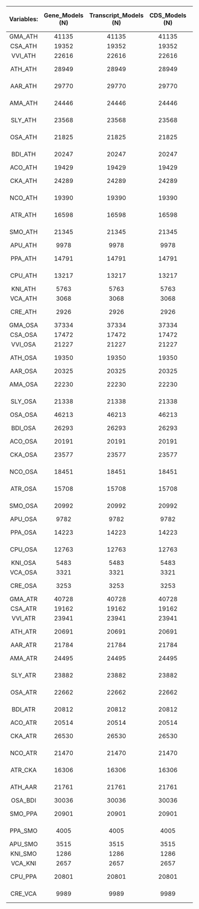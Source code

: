 | Variables: | Gene_Models (N) | Transcript_Models (N) | CDS_Models (N) | Exons (N) | Single_Exon Gene_Models (N) | Total_Gene Space (Mb) | Mean_Gene Model_Length (bp) | Mean_CDS Model_Length (bp) | Mean_Exon Length (bp) | Mean_Intron Length (bp) | Annotation_BUSCO_viridiplantae_odb10 |   C  |   S  |   D  |  F  |   M  |  n  | Annotation_BUSCO_embryophyta_odb10 |   C  |   S  |   D  |  F  |   M  |    n   | PSAURON SCORE | DETENGA_FPV | PteMte | DETENGA_FP% | PteMte | OMArk Consistency Results |  Cons |   P   |   F   |  Inco |   P  |   F   |  Cont |  Unkn | OMArk Completeness Results | clade-HOGs |   S   |   D   |   U   |   E   |  S+D  |   M   |   OMArk Species Composition  |    OMArk Species Composition   | Proteins WithTREMBLHits (%) | Proteins WithSWISSPROTHits (%) |
|:----------:|:---------------:|:---------------------:|:--------------:|:---------:|:---------------------------:|:---------------------:|:---------------------------:|:--------------------------:|:---------------------:|:-----------------------:|:------------------------------------:|:----:|:----:|:----:|:---:|:----:|:---:|:----------------------------------:|:----:|:----:|:----:|:---:|:----:|:------:|:-------------:|:-----------:|:------:|:-----------:|:------:|:-------------------------:|:-----:|:-----:|:-----:|:-----:|:----:|:-----:|:-----:|:-----:|:--------------------------:|:----------:|:-----:|:-----:|:-----:|:-----:|:-----:|:-----:|:----------------------------:|:------------------------------:|:---------------------------:|:------------------------------:|
|   GMA_ATH  |      41135      |         41135         |      41135     |   231630  |             8074            |         151,79        |             3690            |            1275            |          226          |           521           |                Result:               | 96,5 | 39,1 | 57,4 | 0,2 |  3,3 | 425 |               Result:              | 96,1 | 41,3 | 54,8 | 0,4 |  3,5 | 1614,0 |      96,1     |   Result:   |   274  |   Result:   |  0,67  |          Result:          | 97,51 |  2,53 |  1,27 |  0,55 | 0,19 |  0,19 |  0,00 |  1,94 |           Result:          |    14554   | 22,19 | 71,40 |  4,46 | 66,94 | 93,59 |  6,40 |          Glycine max         |             98,06%             |            97,47            |              76,43             |
|   CSA_ATH  |      19352      |         19352         |      19352     |   107743  |             4149            |         69,66         |             3599            |            1270            |          228          |           510           |                Result:               | 93,6 | 90,6 |  3,1 | 0,5 |  5,9 | 425 |               Result:              | 93,4 | 90,6 |  2,8 | 0,9 |  5,6 | 1614,0 |      95,4     |   Result:   |   120  |   Result:   |  0,62  |          Result:          | 95,41 |  3,99 |  0,72 |  1,28 | 0,52 |  0,34 |  0,00 |  3,31 |           Result:          |    12213   | 75,62 | 15,17 |  2,68 | 12,49 | 90,79 |  9,20 |        Cucumis sativus       |             96,69%             |            96,47            |              75,70             |
|   VVI_ATH  |      22616      |         22616         |      22616     |   120366  |             5249            |         120,98        |             5349            |            1276            |          240          |           942           |                Result:               | 95,8 | 93,9 |  1,9 | 0,5 |  3,8 | 425 |               Result:              | 93,9 | 91,9 |  2,0 | 0,6 |  5,5 | 1614,0 |      95,2     |   Result:   |   177  |   Result:   |  0,78  |          Result:          | 94,95 |  6,66 |  2,33 |  1,58 | 0,39 |  0,43 |  0,00 |  3,47 |           Result:          |    10386   | 84,54 |  9,70 |  3,92 |  5,78 | 94,24 |  5,77 |        Vitis vinifera        |             96,53%             |            96,01            |              76,26             |
|   ATH_ATH  |      28949      |         28949         |      28949     |   145106  |             7004            |         53,86         |             1861            |            1191            |          238          |           167           |                Result:               | 99,5 | 98,6 |  0,9 | 0,0 |  0,5 | 425 |               Result:              | 99,5 | 98,3 |  1,2 | 0,1 |  0,4 | 1614,0 |      93,8     |   Result:   |   249  |   Result:   |  0,86  |          Result:          | 92,11 |  3,21 |  0,99 |  0,74 | 0,42 |  0,17 |  0,00 |  7,15 |           Result:          |    17996   | 91,95 |  7,49 |  1,59 |  5,90 | 99,44 |  0,56 |     Arabidopsis thaliana     |             92,85%             |            97,93            |              70,62             |
|   AAR_ATH  |      29770      |         29770         |      29770     |   150412  |             6951            |         59,00         |             1982            |            1211            |          240          |           190           |                Result:               | 99,3 | 97,6 |  1,6 | 0,2 |  0,5 | 425 |               Result:              | 98,9 | 97,0 |  2,0 | 0,2 |  0,9 | 1614,0 |      94,8     |   Result:   |   301  |   Result:   |  1,01  |          Result:          | 94,56 |  3,84 |  1,12 |  0,84 | 0,35 |  0,20 |  0,00 |  4,59 |           Result:          |    17996   | 90,56 |  8,50 |  3,54 |  4,96 | 99,06 |  0,94 |      Arabidopsis lyrata      |             95,41%             |            96,90            |              72,49             |
|   AMA_ATH  |      24446      |         24446         |      24446     |   132642  |             5355            |         83,04         |             3397            |            1239            |          228          |           487           |                Result:               | 93,4 | 90,6 |  2,8 | 1,2 |  5,4 | 425 |               Result:              | 93,2 | 90,0 |  3,2 | 0,4 |  6,4 | 1614,0 |      95,7     |   Result:   |   258  |   Result:   |  1,06  |          Result:          | 91,25 |  9,08 |  1,04 |  5,49 | 2,09 |  0,58 |  0,00 |  3,27 |           Result:          |    11199   | 74,88 | 16,09 | 15,71 |  0,38 | 90,97 |  9,03 |      Erythranthe guttata     |             96,73%             |            94,94            |              75,52             |
|   SLY_ATH  |      23568      |         23568         |      23568     |   126899  |             5274            |         91,62         |             3887            |            1242            |          231          |           603           |                Result:               | 94,6 | 93,9 |  0,7 | 0,2 |  5,2 | 425 |               Result:              | 93,8 | 92,5 |  1,3 | 0,6 |  5,6 | 1614,0 |      95,4     |   Result:   |   202  |   Result:   |  0,86  |          Result:          | 96,13 |  2,73 |  2,79 |  0,99 | 0,49 |  0,23 |  0,00 |  2,87 |           Result:          |    15498   | 84,89 |  6,17 |  1,74 |  4,43 | 91,06 |  8,94 |     Solanum lycopersicum     |             97,13%             |            96,38            |              75,86             |
|   OSA_ATH  |      21825      |         21825         |      21825     |   119737  |             4764            |         68,76         |             3150            |            1287            |          235          |           415           |                Result:               | 90,1 | 88,5 |  1,6 | 0,7 |  9,2 | 425 |               Result:              | 90,8 | 88,2 |  2,6 | 0,7 |  8,5 | 1614,0 |      95,5     |   Result:   |   208  |   Result:   |  0,95  |          Result:          | 96,51 |  2,07 |  2,03 |  1,22 | 0,35 |  0,48 |  0,00 |  2,27 |           Result:          |    15087   | 79,01 |  4,73 |  3,68 |  1,05 | 83,74 | 16,27 | Oryza sativa subsp, japonica |             97,73%             |            96,55            |              77,63             |
|   BDI_ATH  |      20247      |         20247         |      20247     |   112959  |             4309            |         63,41         |             3132            |            1293            |          232          |           402           |                Result:               | 89,2 | 87,5 |  1,6 | 0,9 |  9,9 | 425 |               Result:              | 90,1 | 88,3 |  1,9 | 0,8 |  9,0 | 1614,0 |      95,9     |   Result:   |   188  |   Result:   |  0,93  |          Result:          | 95,96 |  3,09 |  1,10 |  1,56 | 0,52 |  0,65 |  0,00 |  2,48 |           Result:          |    14706   | 76,75 |  4,37 |  0,88 |  3,49 | 81,12 | 18,88 |    Brachypodium distachyon   |             97,52%             |            96,44            |              77,17             |
|   ACO_ATH  |      19429      |         19429         |      19429     |   109861  |             3833            |         80,71         |             4154            |            1265            |          224          |           621           |                Result:               | 86,6 | 80,7 |  5,9 | 1,4 | 12,0 | 425 |               Result:              | 88,1 | 83,6 |  4,5 | 1,5 | 10,4 | 1614,0 |      94,6     |   Result:   |   150  |   Result:   |  0,77  |          Result:          | 87,14 |  9,07 |  1,04 |  9,54 | 2,41 |  1,64 |  0,00 |  3,32 |           Result:          |    11234   | 74,75 |  8,35 |  8,14 |  0,20 | 83,10 | 16,90 |          commelinids         |             96,68%             |            95,63            |              75,94             |
|   CKA_ATH  |      24289      |         24289         |      24289     |   130896  |             5287            |         178,53        |             7350            |            1275            |          237          |           1384          |                Result:               | 90,1 | 84,7 |  5,4 | 1,6 |  8,2 | 425 |               Result:              | 88,1 | 82,3 |  5,8 | 2,2 |  9,7 | 1614,0 |       95      |   Result:   |   266  |   Result:   |  1,10  |          Result:          | 96,08 |  6,39 |  2,01 |  0,58 | 0,20 |  0,30 |  0,00 |  3,33 |           Result:          |    8893    | 62,79 | 31,05 |  9,22 | 21,83 | 93,84 |  6,16 |       Persea americana       |             96,67%             |            94,71            |              76,23             |
|   NCO_ATH  |      19390      |         19390         |      19390     |   103659  |             4636            |         98,32         |             5071            |            1253            |          234          |           878           |                Result:               | 88,7 | 86,8 |  1,9 | 1,4 |  9,9 | 425 |               Result:              | 88,2 | 85,4 |  2,9 | 1,3 | 10,5 | 1614,0 |      94,3     |   Result:   |   162  |   Result:   |  0,84  |          Result:          | 94,17 |  8,17 |  1,49 |  0,80 | 0,36 |  0,30 |  0,68 |  4,35 |           Result:          |    8492    | 72,80 | 17,96 |  3,25 | 14,71 | 90,76 |  9,24 |       Nymphaea colorata      | 94,54%; c__Gammaproteobacteria |            94,06            |              75,95             |
|   ATR_ATH  |      16598      |         16598         |      16598     |   91708   |             3685            |         138,33        |             8334            |            1245            |          225          |           1566          |                Result:               | 90,6 | 88,2 |  2,4 | 1,6 |  7,8 | 425 |               Result:              | 86,2 | 84,0 |  2,2 | 1,7 | 12,1 | 1614,0 |      93,6     |   Result:   |   129  |   Result:   |  0,78  |          Result:          | 93,26 | 11,49 |  1,36 |  1,38 | 0,57 |  0,58 |  0,00 |  5,36 |           Result:          |    8492    | 79,76 |  8,87 |  4,36 |  4,51 | 88,63 | 11,38 |     Amborella trichopoda     |             94,64%             |            92,55            |              74,32             |
|   SMO_ATH  |      21345      |         21345         |      21345     |   137844  |             3381            |         42,56         |             1994            |            1330            |          206          |           122           |                Result:               | 83,3 |  6,4 | 76,9 | 1,6 | 15,1 | 425 |               Result:              | 72,6 |  7,6 | 65,0 | 2,6 | 24,8 | 1614,0 |      96,8     |   Result:   |   68   |   Result:   |  0,32  |          Result:          | 95,38 | 14,84 |  1,27 |  2,08 | 0,59 |  0,79 |  0,00 |  2,53 |           Result:          |    6397    | 20,81 | 54,26 | 18,95 | 35,31 | 75,07 | 24,93 |  Selaginella moellendorffii  |             97,47%             |            95,78            |              79,70             |
|   APU_ATH  |       9978      |          9978         |      9978      |   57894   |             2170            |         22,71         |             2276            |            1358            |          234          |           191           |                Result:               | 83,1 | 78,8 |  4,2 | 1,4 | 15,5 | 425 |               Result:              | 70,8 | 67,6 |  3,2 | 2,5 | 26,7 | 1614,0 |       96      |   Result:   |   52   |   Result:   |  0,52  |          Result:          | 90,44 | 20,55 |  1,41 |  5,05 | 0,90 |  1,16 |  0,00 |  4,51 |           Result:          |    6052    | 74,16 |  6,91 |  6,54 |  0,36 | 81,07 | 18,94 |          Embryophyta         |             95,49%             |            92,27            |              78,82             |
|   PPA_ATH  |      14791      |         14791         |      14791     |   97258   |             1987            |         42,52         |             2875            |            1332            |          203          |           277           |                Result:               | 86,4 | 75,3 | 11,1 | 0,7 | 12,9 | 425 |               Result:              | 74,7 | 62,8 | 11,8 | 1,4 | 23,9 | 1614,0 |      96,3     |   Result:   |   63   |   Result:   |  0,43  |          Result:          | 95,14 | 10,37 |  1,25 |  1,23 | 0,45 |  0,42 |  0,00 |  3,63 |           Result:          |    6052    | 46,81 | 35,39 |  4,06 | 31,33 | 82,20 | 17,80 |     Physcomitrium patens     |             96,37%             |            96,38            |              80,29             |
|   CPU_ATH  |      13217      |         13217         |      13217     |   85268   |             1947            |         37,77         |             2858            |            1299            |          201          |           286           |                Result:               | 86,8 | 74,6 | 12,2 | 0,5 | 12,7 | 425 |               Result:              | 73,7 | 64,4 |  9,4 | 2,1 | 24,2 | 1614,0 |      95,7     |   Result:   |   71   |   Result:   |  0,54  |          Result:          | 92,56 | 15,91 |  1,54 |  3,01 | 0,78 |  0,91 |  0,00 |  4,43 |           Result:          |    6052    | 64,51 | 18,65 | 13,80 |  4,86 | 83,16 | 16,84 |     Physcomitrium patens     |             95,57%             |            94,73            |              77,85             |
|   KNI_ATH  |       5763      |          5763         |      5763      |   43716   |             467             |         26,02         |             4515            |            1257            |          166          |           495           |                Result:               | 76,0 | 74,4 |  1,6 | 2,4 | 21,6 | 425 |               Result:              | 47,3 | 46,5 |  0,8 | 3,5 | 49,1 | 1614,0 |       96      |   Result:   |   13   |   Result:   |  0,23  |          Result:          | 93,65 |  8,31 |  3,96 |  2,03 | 0,50 |  0,75 |  0,00 |  4,32 |           Result:          |    4890    | 66,87 |  2,07 |  0,37 |  1,70 | 68,94 | 31,06 |         Klebsormidium        |             95,68%             |            94,01            |              77,88             |
|   VCA_ATH  |       3068      |          3068         |      3068      |   17995   |             627             |          9,98         |             3252            |             957            |          163          |           472           |                Result:               | 28,5 | 27,8 |  0,7 | 5,6 | 65,9 | 425 |               Result:              | 10,0 |  9,8 |  0,2 | 1,2 | 88,8 | 1614,0 |       87      |   Result:   |   26   |   Result:   |  0,85  |          Result:          | 75,46 |  8,51 |  3,16 | 15,32 | 4,95 |  7,53 |  0,00 |  9,22 |           Result:          |    1801    | 59,30 |  2,33 |  0,44 |  1,89 | 61,63 | 38,37 |        Volvox carteri        |             90,78%             |            75,88            |              66,88             |
|   CRE_ATH  |       2926      |          2926         |      2926      |   18265   |             531             |          9,13         |             3119            |            1014            |          162          |           402           |                Result:               | 26,4 | 25,6 |  0,7 | 4,0 | 69,6 | 425 |               Result:              |  9,6 |  9,3 |  0,3 | 1,2 | 89,2 | 1614,0 |      87,3     |   Result:   |    1   |   Result:   |  0,03  |          Result:          | 76,21 |  6,73 |  3,28 | 10,22 | 3,38 |  4,61 |  6,19 |  7,38 |           Result:          |    1801    | 59,63 |  2,05 |  0,28 |  1,78 | 61,68 | 38,31 |   Chlamydomonas reinhardtii  |    84,14%; p__Cyanobacteria    |            76,49            |              67,53             |
|   GMA_OSA  |      37334      |         37334         |      37334     |   208547  |             6684            |         137,10        |             3672            |            1274            |          228          |           523           |                Result:               | 82,8 | 35,1 | 47,8 | 4,5 | 12,7 | 425 |               Result:              | 82,2 | 36,8 | 45,4 | 4,5 | 13,3 | 1614,0 |      97,1     |   Result:   |   272  |   Result:   |  0,73  |          Result:          | 98,74 |  2,95 |  2,54 |  0,58 | 0,24 |  0,19 |  0,00 |  0,68 |           Result:          |    14554   | 23,07 | 64,57 |  3,94 | 60,63 | 87,64 | 12,37 |          Glycine max         |             99,32%             |            98,56            |              80,09             |
|   CSA_OSA  |      17472      |         17472         |      17472     |   97034   |             3341            |         63,04         |             3608            |            1269            |          228          |           514           |                Result:               | 79,3 | 75,8 |  3,5 | 5,6 | 15,1 | 425 |               Result:              | 78,1 | 75,7 |  2,4 | 5,1 | 16,7 | 1614,0 |      96,9     |   Result:   |   141  |   Result:   |  0,81  |          Result:          | 97,79 |  3,83 |  1,87 |  1,28 | 0,54 |  0,28 |  0,00 |  0,93 |           Result:          |    12213   | 70,88 | 14,11 |  2,57 | 11,54 | 84,99 | 15,02 |        Cucumis sativus       |             99,07%             |            98,15            |              79,37             |
|   VVI_OSA  |      21227      |         21227         |      21227     |   110374  |             4686            |         110,33        |             5198            |            1281            |          246          |           933           |                Result:               | 78,8 | 76,2 |  2,6 | 5,6 | 15,5 | 425 |               Result:              | 79,2 | 77,1 |  2,2 | 5,5 | 15,2 | 1614,0 |      96,7     |   Result:   |   206  |   Result:   |  0,97  |          Result:          | 97,00 |  6,48 |  3,61 |  1,65 | 0,51 |  0,48 |  0,00 |  1,35 |           Result:          |    10386   | 78,75 |  9,20 |  3,58 |  5,61 | 87,95 | 12,05 |        Vitis vinifera        |             98,65%             |            97,75            |              78,99             |
|   ATH_OSA  |      19350      |         19350         |      19350     |   109536  |             3484            |         42,48         |             2195            |            1275            |          225          |           197           |                Result:               | 78,8 | 76,9 |  1,9 | 6,1 | 15,1 | 425 |               Result:              | 79,6 | 78,3 |  1,2 | 5,1 | 15,3 | 1614,0 |      97,8     |   Result:   |   112  |   Result:   |  0,58  |          Result:          | 98,94 |  1,65 |  2,18 |  0,68 | 0,21 |  0,18 |  0,00 |  0,39 |           Result:          |    17996   | 78,68 |  4,83 |  0,87 |  3,97 | 83,51 | 16,49 |     Arabidopsis thaliana     |             99,61%             |            98,97            |              82,99             |
|   AAR_OSA  |      20325      |         20325         |      20325     |   115135  |             3612            |         46,26         |             2276            |            1278            |          226          |           214           |                Result:               | 80,2 | 77,6 |  2,6 | 6,1 | 13,6 | 425 |               Result:              | 80,1 | 77,9 |  2,2 | 4,7 | 15,2 | 1614,0 |      97,6     |   Result:   |   153  |   Result:   |  0,75  |          Result:          | 98,55 |  2,20 |  2,38 |  0,95 | 0,33 |  0,27 |  0,00 |  0,5  |           Result:          |    17996   | 77,66 |  5,85 |  2,41 |  3,44 | 83,51 | 16,49 |          Arabidopsis         |             99,50%             |            98,74            |              82,80             |
|   AMA_OSA  |      22230      |         22230         |      22230     |   120596  |             4296            |         75,91         |             3415            |            1249            |          230          |           489           |                Result:               | 81,9 | 78,8 |  3,1 | 4,9 | 13,2 | 425 |               Result:              | 79,2 | 76,5 |  2,7 | 5,0 | 15,8 | 1614,0 |       97      |   Result:   |   250  |   Result:   |  1,12  |          Result:          | 93,54 |  8,88 |  2,02 |  5,09 | 1,69 |  0,62 |  0,00 |  1,38 |           Result:          |    11199   | 71,52 | 14,97 | 14,60 |  0,38 | 86,49 | 13,51 |      Erythranthe guttata     |             98,62%             |            96,68            |              79,25             |
|   SLY_OSA  |      21338      |         21338         |      21338     |   115128  |             4245            |         83,54         |             3915            |            1253            |          232          |           606           |                Result:               | 81,6 | 79,8 |  1,9 | 4,7 | 13,6 | 425 |               Result:              | 80,1 | 78,8 |  1,3 | 5,0 | 14,9 | 1614,0 |      96,8     |   Result:   |   201  |   Result:   |  0,94  |          Result:          | 97,96 |  2,79 |  3,93 |  1,07 | 0,47 |  0,39 |  0,00 |  0,97 |           Result:          |    15498   | 79,66 |  5,62 |  1,65 |  3,97 | 85,28 | 14,72 |     Solanum lycopersicum     |             99,03%             |            97,90            |              79,86             |
|   OSA_OSA  |      46213      |         46213         |      46213     |   181303  |            12866            |         104,78        |             2267            |            1018            |          259          |           427           |                Result:               | 89,6 | 86,6 |  3,1 | 4,9 |  5,4 | 425 |               Result:              | 88,5 | 85,7 |  2,7 | 5,1 |  6,4 | 1614,0 |      78,5     |   Result:   |   525  |   Result:   |  1,14  |          Result:          | 74,70 |  7,13 |  2,78 |  8,36 | 1,92 |  5,07 |  0,00 | 16,94 |           Result:          |    15087   | 87,95 | 10,30 |  8,17 |  2,13 | 98,25 |  1,75 |             Oryza            |             83,06%             |            94,01            |              43,04             |
|   BDI_OSA  |      26293      |         26293         |      26293     |   129569  |             6168            |         75,51         |             2872            |            1263            |          256          |           410           |                Result:               | 88,2 | 86,4 |  1,9 | 4,9 |  6,8 | 425 |               Result:              | 86,5 | 84,5 |  2,0 | 4,4 |  9,1 | 1614,0 |      94,3     |   Result:   |   401  |   Result:   |  1,53  |          Result:          | 94,04 |  4,82 |  1,94 |  3,25 | 1,12 |  1,46 |  0,00 |  2,7  |           Result:          |    14706   | 84,41 |  6,82 |  2,08 |  4,74 | 91,23 |  8,77 |    Brachypodium distachyon   |             97,30%             |            96,22            |              65,04             |
|   ACO_OSA  |      20191      |         20191         |      20191     |   108163  |             4072            |         81,31         |             4027            |            1253            |          234          |           637           |                Result:               | 81,9 | 76,7 |  5,2 | 5,9 | 12,2 | 425 |               Result:              | 79,2 | 75,0 |  4,2 | 5,7 | 15,1 | 1614,0 |      94,9     |   Result:   |   180  |   Result:   |  0,89  |          Result:          | 87,43 | 10,09 |  2,21 | 10,50 | 2,56 |  2,46 |  0,00 |  2,07 |           Result:          |    11234   | 75,30 |  8,63 |  8,44 |  0,20 | 83,93 | 16,07 |          commelinids         |             97,93%             |            96,14            |              74,09             |
|   CKA_OSA  |      23577      |         23577         |      23577     |   123544  |             4799            |         166,50        |             7062            |            1285            |          245          |           1362          |                Result:               | 76,7 | 70,8 |  5,9 | 6,6 | 16,7 | 425 |               Result:              | 75,6 | 70,0 |  5,6 | 6,2 | 18,2 | 1614,0 |      96,2     |   Result:   |   290  |   Result:   |  1,23  |          Result:          | 97,52 |  6,46 |  3,36 |  0,96 | 0,39 |  0,48 |  0,00 |  1,52 |           Result:          |    8893    | 60,96 | 30,25 |  9,15 | 21,10 | 91,21 |  8,79 |       Persea americana       |             98,48%             |            96,30            |              77,92             |
|   NCO_OSA  |      18451      |         18451         |      18451     |   97421   |             4041            |         91,90         |             4981            |            1243            |          235          |           873           |                Result:               | 79,5 | 76,9 |  2,6 | 5,2 | 15,3 | 425 |               Result:              | 76,8 | 73,8 |  3,0 | 5,9 | 17,3 | 1614,0 |      95,6     |   Result:   |   168  |   Result:   |  0,91  |          Result:          | 96,26 |  8,48 |  2,61 |  1,23 | 0,43 |  0,66 |  0,79 |  1,72 |           Result:          |    8492    | 70,41 | 18,03 |  3,60 | 14,43 | 88,44 | 11,56 |       Nymphaea colorata      | 97,01%; c__Gammaproteobacteria |            95,88            |              77,78             |
|   ATR_OSA  |      15708      |         15708         |      15708     |   86115   |             3023            |         128,32        |             8169            |            1246            |          227          |           1544          |                Result:               | 78,8 | 76,7 |  2,1 | 4,9 | 16,2 | 425 |               Result:              | 75,5 | 73,4 |  2,1 | 5,1 | 19,4 | 1614,0 |      95,4     |   Result:   |   100  |   Result:   |  0,64  |          Result:          | 96,11 | 11,51 |  2,62 |  1,50 | 0,62 |  0,65 |  0,00 |  2,39 |           Result:          |    8492    | 77,66 |  8,90 |  4,49 |  4,42 | 86,56 | 13,44 |     Amborella trichopoda     |             97,61%             |            95,19            |              76,94             |
|   SMO_OSA  |      20992      |         20992         |      20992     |   129211  |             3316            |         40,85         |             1946            |            1300            |          211          |           125           |                Result:               | 72,0 |  8,7 | 63,3 | 6,6 | 21,4 | 425 |               Result:              | 62,7 |  7,0 | 55,7 | 5,6 | 31,7 | 1614,0 |      97,2     |   Result:   |   69   |   Result:   |  0,33  |          Result:          | 96,06 | 14,66 |  2,48 |  2,26 | 0,69 |  0,88 |  0,00 |  1,68 |           Result:          |    6397    | 21,09 | 51,88 | 18,09 | 33,80 | 72,97 | 27,03 |  Selaginella moellendorffii  |             98,32%             |            96,49            |              80,45             |
|   APU_OSA  |       9782      |          9782         |      9782      |   54389   |             2004            |         22,03         |             2252            |            1325            |          238          |           203           |                Result:               | 71,5 | 67,3 |  4,2 | 5,2 | 23,3 | 425 |               Result:              | 61,7 | 58,1 |  3,7 | 5,3 | 33,0 | 1614,0 |      96,5     |   Result:   |   99   |   Result:   |  1,01  |          Result:          | 91,61 | 21,09 |  2,58 |  5,14 | 1,13 |  1,51 |  0,00 |  3,25 |           Result:          |    6052    | 72,16 |  6,76 |  6,39 |  0,36 | 78,92 | 21,08 |          Embryophyta         |             96,75%             |            92,96            |              79,05             |
|   PPA_OSA  |      14223      |         14223         |      14223     |   90893   |             1760            |         39,96         |             2810            |            1305            |          204          |           279           |                Result:               | 74,6 | 64,0 | 10,6 | 5,4 | 20,0 | 425 |               Result:              | 64,0 | 53,6 | 10,4 | 5,4 | 30,6 | 1614,0 |      97,5     |   Result:   |   98   |   Result:   |  0,69  |          Result:          | 96,70 | 10,34 |  2,29 |  1,36 | 0,53 |  0,40 |  0,00 |  1,94 |           Result:          |    6052    | 45,75 | 34,55 |  4,05 | 30,50 | 80,30 | 19,70 |     Physcomitrium patens     |             98,06%             |            97,79            |              82,20             |
|   CPU_OSA  |      12763      |         12763         |      12763     |   78976   |             1873            |         35,21         |             2759            |            1259            |          204          |           289           |                Result:               | 76,9 | 65,6 | 11,3 | 5,6 | 17,4 | 425 |               Result:              | 63,9 | 55,1 |  8,9 | 5,7 | 30,4 | 1614,0 |      95,8     |   Result:   |   102  |   Result:   |  0,80  |          Result:          | 93,48 | 16,45 |  2,63 |  3,97 | 1,38 |  1,59 |  0,00 |  2,55 |           Result:          |    6052    | 62,21 | 18,29 | 13,58 |  4,71 | 80,50 | 19,50 |     Physcomitrium patens     |             97,45%             |            94,88            |              78,42             |
|   KNI_OSA  |       5483      |          5483         |      5483      |   40296   |             334             |         24,04         |             4384            |            1223            |          166          |           498           |                Result:               | 63,1 | 61,4 |  1,6 | 6,1 | 30,8 | 425 |               Result:              | 39,5 | 38,7 |  0,8 | 4,5 | 56,1 | 1614,0 |      95,9     |   Result:   |   25   |   Result:   |  0,46  |          Result:          | 94,66 |  8,88 |  5,31 |  2,63 | 0,67 |  1,09 |  0,00 |  2,72 |           Result:          |    4890    | 64,44 |  2,15 |  0,47 |  1,68 | 66,59 | 33,42 |         Klebsormidium        |             97,28%             |            95,19            |              78,59             |
|   VCA_OSA  |       3321      |          3321         |      3321      |   17635   |             700             |          9,88         |             2974            |             881            |          166          |           485           |                Result:               | 26,1 | 25,2 |  0,9 | 7,3 | 66,6 | 425 |               Result:              |  9,5 |  9,2 |  0,3 | 1,7 | 88,8 | 1614,0 |      81,6     |   Result:   |   82   |   Result:   |  2,47  |          Result:          | 67,51 |  7,47 |  4,19 | 25,14 | 8,10 | 13,67 |  0,00 |  7,35 |           Result:          |    1801    | 58,91 |  2,28 |  0,44 |  1,83 | 61,19 | 38,81 |        Volvox carteri        |             92,65%             |            68,96            |              61,37             |
|   CRE_OSA  |       3253      |          3253         |      3253      |   17713   |             742             |          8,82         |             2710            |             856            |          157          |           417           |                Result:               | 23,1 | 22,1 |  0,9 | 4,7 | 72,2 | 425 |               Result:              |  8,2 |  7,9 |  0,2 | 1,2 | 90,6 | 1614,0 |      77,3     |   Result:   |   28   |   Result:   |  0,86  |          Result:          | 67,66 |  8,15 |  3,81 | 14,91 | 4,40 |  9,13 | 10,91 |  6,52 |           Result:          |    1801    | 57,69 |  2,39 |  0,56 |  1,83 | 60,08 | 39,92 |   Chlamydomonas reinhardtii  |    80,45%; p__Cyanobacteria    |            67,45            |              59,45             |
|   GMA_ATR  |      40728      |         40728         |      40728     |   227583  |             8731            |         148,68        |             3651            |            1263            |          226          |           520           |                Result:               | 94,8 | 37,6 | 57,2 | 1,2 |  4,0 | 425 |               Result:              | 94,5 | 41,0 | 53,5 | 0,7 |  4,8 | 1614,0 |       96      |   Result:   |   354  |   Result:   |  0,87  |          Result:          | 97,70 |  3,14 |  3,38 |  1,04 | 0,54 |  0,33 |  0,00 |  1,26 |           Result:          |    14554   | 22,74 | 69,18 |  4,64 | 64,55 | 91,92 |  8,07 |          Glycine max         |             98,74%             |            97,55            |              76,03             |
|   CSA_ATR  |      19162      |         19162         |      19162     |   106766  |             4307            |         68,99         |             3600            |            1268            |          228          |           510           |                Result:               | 90,8 | 87,5 |  3,3 | 1,9 |  7,3 | 425 |               Result:              | 91,3 | 88,7 |  2,7 | 1,3 |  7,4 | 1614,0 |      95,1     |   Result:   |   205  |   Result:   |  1,07  |          Result:          | 95,80 |  4,43 |  1,99 |  2,16 | 0,82 |  0,71 |  0,00 |  2,04 |           Result:          |    12213   | 75,03 | 14,66 |  2,64 | 12,02 | 89,69 | 10,31 |        Cucumis sativus       |             97,96%             |            96,70            |              75,51             |
|   VVI_ATR  |      23941      |         23941         |      23941     |   122161  |             6390            |         121,87        |             5090            |            1239            |          243          |           939           |                Result:               | 95,5 | 93,9 |  1,6 | 0,9 |  3,5 | 425 |               Result:              | 93,6 | 91,4 |  2,2 | 1,2 |  5,3 | 1614,0 |      94,6     |   Result:   |   322  |   Result:   |  1,34  |          Result:          | 94,93 |  7,66 |  5,02 |  2,33 | 0,87 |  0,61 |  0,00 |  2,74 |           Result:          |    10386   | 83,29 |  9,74 |  4,09 |  5,65 | 93,03 |  6,97 |        Vitis vinifera        |             97,26%             |            96,26            |              73,79             |
|   ATH_ATR  |      20691      |         20691         |      20691     |   118394  |             4168            |         44,76         |             2163            |            1285            |          225          |           186           |                Result:               | 91,5 | 90,6 |  0,9 | 1,9 |  6,6 | 425 |               Result:              | 91,8 | 90,6 |  1,1 | 0,9 |  7,4 | 1614,0 |      96,8     |   Result:   |   80   |   Result:   |  0,39  |          Result:          | 98,21 |  1,77 |  2,02 |  0,85 | 0,32 |  0,24 |  0,00 |  0,94 |           Result:          |    17996   | 82,39 |  4,93 |  0,79 |  4,13 | 87,32 | 12,68 |     Arabidopsis thaliana     |             99,06%             |            98,31            |              81,68             |
|   AAR_ATR  |      21784      |         21784         |      21784     |   124123  |             4415            |         48,41         |             2222            |            1278            |          224          |           201           |                Result:               | 91,8 | 89,9 |  1,9 | 1,6 |  6,6 | 425 |               Result:              | 92,1 | 90,0 |  2,1 | 0,9 |  7,0 | 1614,0 |      96,6     |   Result:   |   97   |   Result:   |  0,45  |          Result:          | 97,74 |  2,30 |  2,61 |  1,31 | 0,41 |  0,43 |  0,00 |  0,95 |           Result:          |    17996   | 81,42 |  6,05 |  2,54 |  3,51 | 87,47 | 12,53 |          Arabidopsis         |             99,05%             |            98,09            |              81,09             |
|   AMA_ATR  |      24495      |         24495         |      24495     |   132267  |             5674            |         82,50         |             3368            |            1231            |          228          |           486           |                Result:               | 93,6 | 90,4 |  3,3 | 1,2 |  5,2 | 425 |               Result:              | 93,6 | 90,5 |  3,0 | 1,3 |  5,1 | 1614,0 |      95,6     |   Result:   |   328  |   Result:   |  1,34  |          Result:          | 91,17 |  9,39 |  2,11 |  6,42 | 2,71 |  0,89 |  0,00 |  2,41 |           Result:          |    11199   | 74,67 | 15,82 | 15,46 |  0,37 | 90,49 |  9,51 |      Erythranthe guttata     |             97,59%             |            95,25            |              74,91             |
|   SLY_ATR  |      23882      |         23882         |      23882     |   126393  |             5750            |         91,03         |             3812            |            1222            |          231          |           603           |                Result:               | 92,2 | 91,3 |  0,9 | 2,1 |  5,6 | 425 |               Result:              | 92,4 | 91,1 |  1,3 | 1,4 |  6,2 | 1614,0 |      94,5     |   Result:   |   229  |   Result:   |  0,96  |          Result:          | 95,47 |  3,74 |  4,53 |  2,30 | 0,92 |  0,92 |  0,00 |  2,24 |           Result:          |    15498   | 83,69 |  6,03 |  1,80 |  4,23 | 89,72 | 10,29 |     Solanum lycopersicum     |             97,76%             |            95,90            |              75,08             |
|   OSA_ATR  |      22662      |         22662         |      22662     |   122137  |             5431            |         69,96         |             3087            |            1271            |          236          |           414           |                Result:               | 90,6 | 88,5 |  2,1 | 1,2 |  8,2 | 425 |               Result:              | 91,1 | 88,4 |  2,7 | 1,3 |  7,6 | 1614,0 |      94,9     |   Result:   |   182  |   Result:   |  0,80  |          Result:          | 95,82 |  2,25 |  3,77 |  2,51 | 0,98 |  0,86 |  0,00 |  1,68 |           Result:          |    15087   | 79,92 |  4,89 |  3,89 |  0,99 | 84,81 | 15,20 | Oryza sativa subsp, japonica |             98,32%             |            96,64            |              76,51             |
|   BDI_ATR  |      20812      |         20812         |      20812     |   115276  |             4787            |         64,34         |             3091            |            1289            |          233          |           397           |                Result:               | 93,6 | 91,5 |  2,1 | 0,7 |  5,6 | 425 |               Result:              | 91,7 | 90,1 |  1,6 | 1,4 |  6,9 | 1614,0 |      95,9     |   Result:   |   174  |   Result:   |  0,84  |          Result:          | 96,57 |  3,40 |  2,71 |  1,80 | 0,79 |  0,54 |  0,00 |  1,63 |           Result:          |    14706   | 77,70 |  4,70 |  1,07 |  3,63 | 82,40 | 17,60 |    Brachypodium distachyon   |             98,37%             |            97,17            |              76,67             |
|   ACO_ATR  |      20514      |         20514         |      20514     |   112920  |             4501            |         82,84         |             4038            |            1245            |          226          |           620           |                Result:               | 91,1 | 85,6 |  5,4 | 2,6 |  6,4 | 425 |               Result:              | 89,9 | 85,8 |  4,1 | 2,2 |  7,9 | 1614,0 |      93,8     |   Result:   |   196  |   Result:   |  0,96  |          Result:          | 86,87 |  9,18 |  2,47 | 10,38 | 2,92 |  1,97 |  0,00 |  2,75 |           Result:          |    11234   | 76,08 |  8,47 |  8,26 |  0,20 | 84,55 | 15,45 |          commelinids         |             97,25%             |            95,77            |              74,07             |
|   CKA_ATR  |      26530      |         26530         |      26530     |   136925  |             6713            |         185,39        |             6988            |            1242            |          241          |           1381          |                Result:               | 90,8 | 84,5 |  6,4 | 3,1 |  6,1 | 425 |               Result:              | 90,3 | 83,9 |  6,4 | 2,1 |  7,6 | 1614,0 |      94,4     |   Result:   |   371  |   Result:   |  1,40  |          Result:          | 95,99 |  7,30 |  4,33 |  1,01 | 0,50 |  0,37 |  0,00 |  2,99 |           Result:          |    8893    | 63,31 | 31,43 |  9,68 | 21,75 | 94,74 |  5,26 |       Persea americana       |             97,01%             |            95,02            |              72,83             |
|   NCO_ATR  |      21470      |         21470         |      21470     |   110188  |             5800            |         104,01        |             4844            |            1213            |          236          |           879           |                Result:               | 95,1 | 93,4 |  1,6 | 1,4 |  3,5 | 425 |               Result:              | 91,1 | 88,0 |  3,0 | 1,9 |  7,1 | 1614,0 |      93,2     |   Result:   |   201  |   Result:   |  0,94  |          Result:          | 94,20 |  9,33 |  4,56 |  2,09 | 0,84 |  0,76 |  0,00 |  3,71 |           Result:          |    8492    | 73,39 | 19,05 |  4,05 | 15,00 | 92,44 |  7,56 |       Nymphaea colorata      |             96,29%             |            94,19            |              72,28             |
|   ATR_CKA  |      16306      |         16306         |      16306     |   92710   |             2415            |         141,11        |             8654            |            1314            |          231          |           1566          |                Result:               | 76,2 | 74,1 |  2,1 | 4,7 | 19,1 | 425 |               Result:              | 74,0 | 71,4 |  2,6 | 3,0 | 23,0 | 1614,0 |      96,4     |   Result:   |   504  |   Result:   |  3,09  |          Result:          | 96,95 | 14,86 |  2,97 |  0,71 | 0,23 |  0,18 |  0,00 |  2,34 |           Result:          |    8492    | 75,48 |  8,37 |  4,36 |  4,02 | 83,85 | 16,14 |     Amborella trichopoda     |             97,66%             |            96,90            |              72,94             |
|   ATH_AAR  |      21761      |         21761         |      21761     |   136549  |             3930            |         57,13         |             2626            |            1440            |          229          |           225           |                Result:               | 93,9 | 92,7 |  1,2 | 1,4 |  4,7 | 425 |               Result:              | 91,6 | 90,0 |  1,6 | 0,9 |  7,4 | 1614,0 |       98      |   Result:   |   412  |   Result:   |  1,89  |          Result:          | 96,06 |  7,94 |  1,36 |  0,95 | 0,51 |  0,16 |  0,00 |   3   |           Result:          |    17996   | 80,96 |  4,74 |  0,78 |  3,96 | 85,70 | 14,30 |     Arabidopsis thaliana     |             97,00%             |            99,35            |              75,76             |
|   OSA_BDI  |      30036      |         30036         |      30036     |   144411  |             7852            |         86,11         |             2867            |            1256            |          261          |           423           |                Result:               | 97,2 | 94,6 |  2,6 | 0,9 |  1,9 | 425 |               Result:              | 97,7 | 94,9 |  2,9 | 0,4 |  1,9 | 1614,0 |      92,4     |   Result:   |   164  |   Result:   |  0,55  |          Result:          | 93,66 |  3,05 |  2,44 |  2,13 | 0,81 |  0,80 |  0,00 |  4,2  |           Result:          |    15087   | 89,01 |  6,94 |  5,06 |  1,88 | 95,95 |  4,05 |             Oryza            |             95,80%             |            95,49            |              63,67             |
|   SMO_PPA  |      20901      |         20901         |      20901     |   142280  |             2504            |         43,26         |             2070            |            1350            |          198          |           124           |                Result:               | 79,1 |  9,2 | 69,9 | 3,5 | 17,4 | 425 |               Result:              | 68,7 |  8,9 | 59,8 | 2,7 | 28,6 | 1614,0 |      96,4     |   Result:   |   91   |   Result:   |  0,44  |          Result:          | 93,68 | 15,12 |  1,55 |  2,35 | 0,78 |  0,75 |  0,00 |  3,96 |           Result:          |    6397    | 22,96 | 49,65 | 18,57 | 31,08 | 72,61 | 27,39 |  Selaginella moellendorffii  |             96,04%             |            95,05            |              75,94             |
|   PPA_SMO  |       4005      |          4005         |      4005      |   12707   |             1155            |          6,54         |             1633            |            1029            |          324          |           278           |                Result:               | 10,1 |  6,6 |  3,5 | 2,4 | 87,5 | 425 |               Result:              |  7,6 |  5,6 |  2,0 | 1,4 | 91,0 | 1614,0 |      96,9     |   Result:   |   15   |   Result:   |  0,37  |          Result:          | 97,25 |  9,16 |  9,69 |  1,22 | 0,45 |  0,25 |  0,00 |  1,52 |           Result:          |    6052    | 13,47 |  8,53 |  1,09 |  7,44 | 22,00 | 78,01 |     Physcomitrium patens     |             98,48%             |            97,83            |              78,93             |
|   APU_SMO  |       3515      |          3515         |      3515      |    9183   |             1350            |          6,26         |             1780            |            1171            |          448          |           378           |                Result:               |  9,4 |  7,8 |  1,6 | 3,5 | 87,1 | 425 |               Result:              |  8,0 |  6,5 |  1,5 | 2,2 | 89,8 | 1614,0 |      97,5     |   Result:   |   15   |   Result:   |  0,43  |          Result:          | 93,23 | 19,80 | 10,61 |  4,10 | 1,22 |  0,94 |  0,00 |  2,67 |           Result:          |    6052    | 21,30 |  1,95 |  1,83 |  0,12 | 23,25 | 76,75 |          Embryophyta         |             97,33%             |            91,72            |              79,00             |
|   KNI_SMO  |       1286      |          1286         |      1286      |    5860   |             189             |          3,87         |             3012            |             986            |          216          |           569           |                Result:               |  7,5 |  6,6 |  0,9 | 3,1 | 89,4 | 425 |               Result:              |  4,3 |  4,2 |  0,2 | 1,0 | 94,7 | 1614,0 |       97      |   Result:   |    1   |   Result:   |  0,08  |          Result:          | 97,28 |  8,79 | 13,92 |  1,63 | 0,62 |  0,70 |  0,00 |  1,09 |           Result:          |    4890    | 16,85 |  0,72 |  0,14 |  0,57 | 17,57 | 82,43 |         Klebsormidium        |             98,91%             |            97,12            |              79,39             |
|   VCA_KNI  |       2657      |          2657         |      2657      |   19335   |              78             |         11,48         |             4322            |            1324            |          182          |           478           |                Result:               | 27,8 | 27,1 |  0,7 | 6,4 | 65,9 | 425 |               Result:              |  9,5 |  9,0 |  0,4 | 1,2 | 89,3 | 1614,0 |      97,4     |   Result:   |   278  |   Result:   |  10,46 |          Result:          | 89,69 | 11,22 |  1,99 |  8,58 | 2,86 |  1,81 |  0,00 |  1,73 |           Result:          |    1801    | 55,52 |  1,78 |  0,28 |  1,50 | 57,30 | 42,70 |        Volvox carteri        |             98,27%             |            96,54            |              78,40             |
|   CPU_PPA  |      20801      |         20801         |      20801     |   121722  |             4206            |         56,20         |             2702            |            1334            |          228          |           282           |                Result:               | 96,5 | 83,8 | 12,7 | 0,9 |  2,6 | 425 |               Result:              | 85,7 | 74,8 | 10,9 | 2,0 | 12,3 | 1614,0 |      93,8     |   Result:   |   251  |   Result:   |  1,21  |          Result:          | 77,32 | 17,26 |  1,65 |  5,04 | 2,03 |  0,91 |  0,00 | 17,64 |           Result:          |    6052    | 67,73 | 20,62 | 15,43 |  5,19 | 88,35 | 11,65 |     Physcomitrium patens     |             82,36%             |            92,28            |              57,77             |
|   CRE_VCA  |       9989      |          9989         |      9989      |   90840   |             504             |         44,56         |             4461            |            1876            |          206          |           319           |                Result:               | 74,4 | 73,4 |  0,9 | 5,6 | 20,0 | 425 |               Result:              | 25,0 | 24,4 |  0,6 | 3,4 | 71,6 | 1614,0 |      96,1     |   Result:   |    0   |   Result:   |  0,00  |          Result:          | 78,01 |  5,08 |  1,37 | 17,49 | 2,38 |  2,35 |  0,00 |  4,5  |           Result:          |    1801    | 87,40 |  4,28 |  0,89 |  3,39 | 91,68 |  8,33 |   Chlamydomonas reinhardtii  |             95,50%             |            95,15            |              43,73             |

